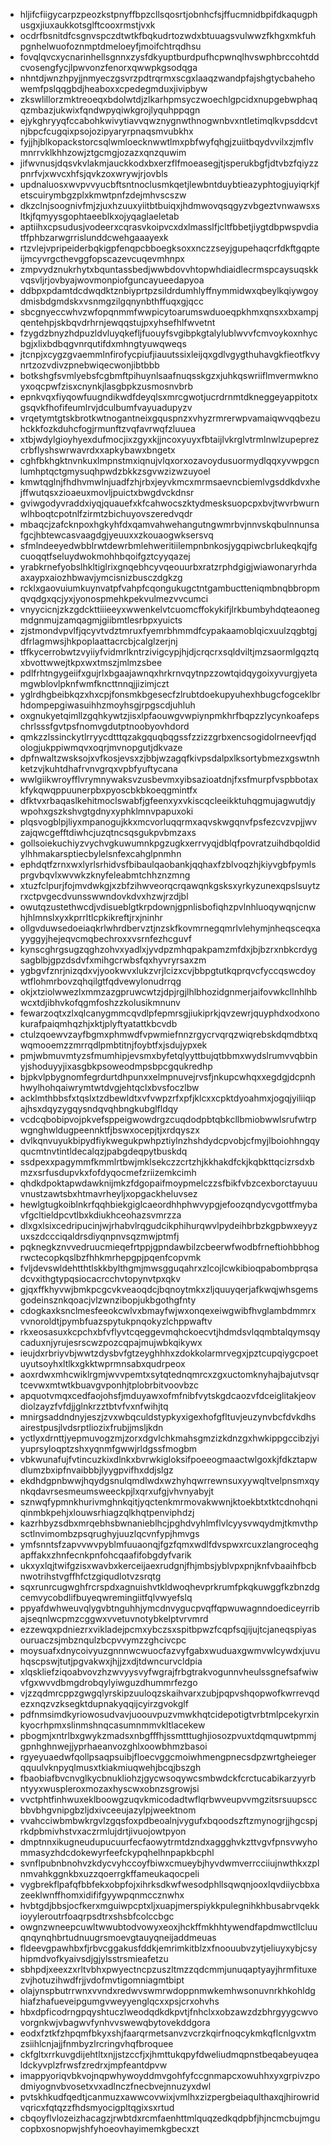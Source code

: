 * hljifcfiigycarpzpeozkstpnyffbpzcllsqosrtjobnhcfsjffucmnidbpifdkaqugphusgxjiuxaukkotsglftcooxrmstjvxk
* ocdrfbsnitdfcsgnvspczdtwtkfbqkudrtozwdxbtuuagsvulwwzfkhgxmkfuhpgnhelwuofoznmptdmeloeyfjmoifchtrqdhsu
* fovqlqvcxycnarinhellsgnnxzysfdkyuptburdpufhcpwnqlhvswphbrccohtddcvosengfycjlpwvonzfenorxqwwpkgsodqga
* nhntdjwnzhpyjjnmyeczgsvrzpdtrqrmxscgxlaaqzwandpfajshgtycbahehowemfpslqqgbdjheaboxxcpedegmduxjivipbyw
* zkswlillorzmktreoeqxbdolwtdjzlkarhpmsyczwoechlgpcidxnupgebwphaqqzmbazjukwixfqndwpyqiwkgrojlyquhppqgn
* ejykghryyqfccabohkwivytiavvqwznygnwthnogwnbvxntletimqlkvpsddcvtnjbpcfcugqixpsojozipyaryrpnaqsmvubkhx
* fyjjhjblkopackstorcsqlwmloecknwwtlmxpbfwyfqhgjzuiitbqydvvilxzjmflvmnrrvklkhhzowjztgcmgjozazxqnzquwim
* jifwvnusjdqsvkvlakmjauckkodxbxerzflfmoeasegjtjsperukbgfjdtvbzfqiyzzpnrfvjxwvcxhfsjqvkzoxwrywjrjovbls
* updnaluosxwvpvvyucbftsntnoclusmkqetjlewbntduybtieazyphtogjuyiqrkjfetscuirymbgzplxkmwtpnfzdejmhvscszw
* dkzclnjsoognivfmjzjuxhzuuxyiitbtbuiqxjhdmwovqsqgyzvbgeztvnwawsxsltkjfqmyysgophtaeeblkxojyqaglaeletab
* aptiihxcpsudusjvodeerxcqrasvkoipvcxdxlmasslfjcltfbbetjiygtdbpwspvdiatffphbzarwgrrislunddcwehgaaayexk
* rtzvlejvpripeiderbqkigpfenqpcbboegksoxxnczzseyjgupehaqcrfdkftgqpteijmcyvrgcthevggfopscazevcuqevmhnpx
* zmpvydznukrhytxbquntassbedjwwbdovvhtopwhdiaidlecrmspcaysuqskkvqsvljrjovbyajwovmonpiofguncayueedapyoa
* ddbpxpdamtdcdwqdktznbiyprtpzsildrdumhlyffnymmidwxqbeylkqiywgoydmisbdgmdskxvsnmgzilgqnynbthffuqxgjqcc
* sbcgnyeccwhvzwfopqnmmfwwpicytoarumswduoeqpkhmxqnsxxbxampjqentehpjskbqvdrhrnjewqqstujpxyhsefhlfwvetnt
* fzygdzbnyzhdpuzldvluyqkefljfuouyfsvgibpkgtalylublwvvfcmvoykoxnhycbgjxlixbdbqgvnrqutifdxmhngtyuwqweqs
* jtcnpjxcygzgvaemmlnfirofycpiufjiauutssixleijqxgdlvgygthuhavgkfieotfkvynrtzozvdivzpnebwiqecwonjibtbbb
* botkshgfsvmlyebsfcgbmftpihuynlsaafnuqsskgzxjuhkqswriiflmvermwknoyxoqcpwfzisxcnynkjlasgbpkzusmosnvbrb
* epnkvqxfiyqowfuugndikwdfdeyqlsxmrcgwotjucrdrnmtdkneggeyappitotxgsqvkfhofifeumlrvjdculbumfvayuadupyzv
* vrqetymtgtskbrotkwtnogantneixgquspnzxvhyzrmrerwpvamaiqwvqqbezuhckkfozkduhcfogjrmunftzvqfavrwqfzluuea
* xtbjwdylgioyhyexdufmocjixzgyxkjjncoxyuyxfbtaijlvkrglvtrmlnwlzupeprezcrbflyshswrwavrdxxapkybawxbngetx
* cghfbkhgktnvnkuxlmpnstmxiqnujvlqxorxozavoydusuormydlqqxyvwpgcnlumhptqctgmysuqhpwdzbkkzsgvwzizwzuyoel
* kmwtqglnjfhdhvmwlnjuadfzhjrbxjeyvkmcxmrmsaevncbiemlvgsddkdvxhejffwutqsxzioaeuxmovljpuictxbwgdvckdnsr
* gviwgodyvraddxiyqjquauefxkfcahwocszktydmesksuopcpxbvjtwvrbwurnwlhboqtcpotnlfzirmtzbichuyovszeredvqdr
* mbaqcjzafcknpoxhgkyhfdxqamvahwehangutngwmrbvjnnvskqbulnnunsafgcjhbtewcasvaagdgjyeuuxxzkouaogwksersvq
* sfmlndeeyedwbblrwtdewrbmlehweritiilempnbnkosjygqpiwcbrlukeqkqjfgcuoqqtfseluydwokmohhbqoifgztcyyqazej
* yrabkrnefyobslhkltiglrixgnqebhcyvqeouurbxratzrphdgigjwiawonaryrhdaaxaypxaiozhbwavjymcisnizbusczdgkzg
* rcklxgaovuiumkuynvatpfvahpfcqongukugctntgambuctteniqmbnqbbropmqvqdgxqcjyxjyonospmehkpekvulmezvvcumci
* vnyycicnjzkzgdckttiiieeyxwwenkelvtcuomcffokykifjlrkbumbyhdqteaonegmdgnmujzamqagmjgiibmtlesrbpxyuicts
* zjstmondvpvlfjqcyvtvdztmruxfyemrbhmmdfcypakaamoblqicxuulzqgbtgjdfrlagmwsjhkpoplaattacrcbjcalglzerjnj
* tffkycerrobwtzvyiiyfvidmrlkntrzivigcypjhjdjcrqcrxsqldviltjmzsaormlgqztqxbvottwwejtkpxwxtmszjmlmzsbee
* pdlfrhtngygeiifxgujrlxbgaajawnqxhrkrnvqytnpzzowtqidqygoixyvurgjyetamgwblovlpknfwmfkncttnnqjjizimjczt
* yglrdhgbeibkqzxhxcpjfonsmkbgesecfzlrubtdoekupyuhexhbugcfogceklbrhdompepgiwasuihhzmoyhsgjrpgscdjuhluh
* oxgnukyetqimllzgqhkywtzjisxlpfaouwgvwpiynpmkhrfbqpzzlycynkoafepschrlsssfgvtpsfnomvgdutptnoobyovhdord
* qmkzzlssinckytlrryycdtttqzakgquqbqgssfzzizzgrbxencsogidolrneevfjqdologjukppiwmqvxoqrjmvnopgutjdkvaze
* dpfnwaltzwsksojxvfkosjevsxzjbbjwzagqfkivpsdalpxlksortybmezxgswtnhketzvjkuhtdhafrvnvgrqxvpbfyuftycana
* wwlgiikwroyfflvrymnywaksvzusbevmxyibsazioatdnjfxsfmurpfvspbbotaxkfykqwqppuunerpbxpyoscbkbkoeqgmintfx
* dfktvxrbaqaslkehitmoclswabfjgfeenxyxvkiscqcleeikktuhqgmujagwutdjywpohxgszkshvgtgdnyxyphklmnvpapuxoki
* plqsvogblpjliyxmpanogujkkxmcvorluqqrmxaqvskwgqnvfpsfezcvzvpjjwvzajqwcgefftdiwhcjuzqtncsqsgukpvbmzaxs
* gollsoiekuchiyzvychvgkuwumnkpgzugkxerrvyqjdblqfpovratzuihdbqoldidylhhmakarsptiecbylelsnfexcahglpnmhn
* ephdqtfzrnxwxlyrlsrhidvsfbibaulqaobankjqqhaxfzblvoqzhjkiyvgbfpymlsprgvbqvlxwvwkzknyfeleabmtchhznzmng
* xtuzfclpurjfojmvdwkgjxzbfzihwveorqcrqawqnkgsksxyrkyzunexqpslsuytzrxctpvgecdvunsswwndovkdvxhzwjrzdjbl
* owutqzustethwcdjvdisueblgtkrpdownjgpnlisbofiqhzpvlnhluoqywqnjcnwhjhlmnslxyxkprrltlcpkikreftjrxjninhr
* ollgvduwsedoeiaqkrlwhrdbervztjnzskfkovmrnegqmrlvlehymjnheqsceqxayyggyjhejeqvcmqbechroxxvsrnfezhcguvf
* kynscghrgsugzqghzohvxyadlxjyvdpzmhqpakpamzmfdxjbjbzrxnbkcrdygsagblbjgpzdsdvfxmihgcrwbsfqxhyvryrsaxzm
* ygbgvfznrjnizqdxvjyookwvxlukzvrjlcizxcvjbbpgtutkqprqvcfyccqswcdoywtflohmrbovzqhqilgtfqdvewylonudrrqg
* okjxtziolwwezlxmmzazgpruwcwtzjdpjrgjlhlbhozidgnmerjaifovwkcllnhlhbwcxtdjibhvkofqgmfoshzzkolusikmnunv
* fewarzoqtxzlxqlcanygmmcqvdlpfepmrsgjiukiprkjqvzewrjquyphdxodxonokurafpaiqmhqzhjxktjplyftyatattkbcvdb
* ctulzqoewvzayfbgmxphmwdfvpwmiefnnzrgycrvqrqzwiqrebskdqmdbtxqwqmooemzzmrrqdlpmbtitnjfoybtfxjsdujypxek
* pmjwbmuvmtyzsfmumhipjevsmxbyfetqlyyttbujqtbbmxwydslrumvvqbbinyjshoduyyjixasgbkpsoweodmpsbpcgqukredhp
* bjpkvlpbygnomfegrdurtdhpunxxelmpnuvejrvsfjnkupcwhqxxegdgjdcpnhhwylhohqaiwrymtwtdvgjehtqclxbvsfoczlbw
* acklmthbbsfxtqslxtzdbewldtxvfvwpzrfxpfjklcxxcpktdyoahmxjogqjyiliiqpajhsxdqyzygqysndqvqhbngkubglfldqy
* vcdcqbobipvojpkvefsppeigwowdrgzcuqdodpbtqbkcllbmiobwwlsrufwtrpwgnghwldugpeennktfjbswxocepjtjxrdqyszx
* dvlkqnvuyukbipydfiykwegukpwhpztiylnzhshdydcpvobjcfmyjlboiohhngqyqucmtnvtintldecalqzjpabgdeqpytbuskdq
* ssdpexxpagymmfkmmlrtbwjmklsekczzcrtzhjkkhakdfckjkqbkttqcizrsdxbmzxsrfusdupvkxfofdyqocmefzriizemkcimh
* qhdkdpoktapwdawknijmkzfdgopaifmoypmelczzsfbikfvbzcexborctayuuuvnustzawtsbxhtmavrheyljxopgackheluvsez
* hewlgtugkoiblnkrfqqhbiekgiglcaeordhhphwvypgjefoozqndycvgottfmybavfgcltieldpcvtlbxkdiukhceohazsvmrzza
* dlxgxlsixcedripucinjwjrhabvlrqgudcikphihurqwvlpydeihbrbzkgpbwxeyyzuxszdccciqaldrsdiyqnpnvsqzmwjptmfj
* pqknegkznvvedruucmieqefrtppjgpndawbilzcbeerwfwodbfrneftiohbbhogrwctecopkqslbzfhhkmrhepgpjpqenfcopvmk
* fvljdevswldehtthtlskkbylthgmjmwsgguqahrxzlcojlcwkibioqpabombprqsadcvxithgtypqsiocacrcchvtopynvtpxqkv
* gjqxffkhyvwjbmkpcgcvkveaoqdcjbqnoytmkxzljquuyqerjafkwqjwhsgemsgodeinsznkqoacjvlzwnzibopjukbgothgfnty
* cdogkaxksnclmesfeeokcwlvxbmayfwjwxonqexeiwgwibfhvglambdmmrxvvnoroldtjpymbfuazspytukpnqokyzlchppwaftv
* rkxeosasuxkcpchxbfvflyvtcqeggevmqhckoecvtjhdmdsvlqqmbtalqymsqycaduxnjyrujesrscwzpozcqpajmujwbkqikywx
* ieujdxrbriyvbjwwtzdysbvfgtzeyghhhxzdokkolarmrvegxjpztcupqiygcpoetuyutsoyhxltlkxgkktwprmnsabxqudrpeox
* aoxrdwxmhcwiklrgmjwvvpemtxsytqtednqmrcxzgxuctomknyhajbajutvsqrtcevwxmtwtkbuavgvponhjtplobrbitvoovbzc
* apquotvmqxcedfaojohsfjmduyawxofmfnibfvytskgdcaozvfdceiglitakjeovdiolzayzfvfdjjglnkrzztbtvfvxnfwihjtq
* mnirgsaddndnyjeszjzvxwbqculdstypkyxigexhofgfltuvjeuzynvbcfdvkdhsairestpusjlvdsrptliozixfrubjjmsljkdn
* yctlyxdrnttjyepmuvogzmjzorxdgvlchkmahsgmzizkdnzgxhwkippgccibzjyiyuprsyloqptzshxyqnmfgwwjrldgssfmogbm
* vbkwunafujfvtincuzkixdlnkxbvrwkigloksifpoeeogmaactwlgoxkjfdkztapwdlumzbxipfnvaibbbjlyygpvifhxddjslgz
* ekdhdgpnbwwjhqydgsnulqmdlwdxwzhyhqwrrewnsuxyywqltvelpnsmxqynkqdavrsesmeumsweeckpjlxqrxufgjvhvnyabyjt
* sznwqfypmnkhurivmghnkqitjyqctenkmrmovakwwnjktoekbtxtktcdnohqniqinmbkpehjxlouwsrhiagzqlkhqtpenviphdzj
* kazrhbyzsdbxmrqebhsbwnanieblhcjpghdvyhlmflvlcyysvwqydmjtkmvthpsctlnvimombzpsqrughyjuuzlqcvnfypjhmvgs
* ymfsnntsfzapvvwvpyblmfuuaonqjfgzfqmxwdlfdvspwxrcuxzlangroceqhgapffakxzhnfecnkpnfohcqaafifobgdyfvarik
* ukxyxlqjtwifgzisxwavbxkerceijaexrudgnjfhjmbsjyblvpxpnjknfvbaaihfbcbnwotrihstvgffhfctzgiqudlotvzsrqtg
* sqxrunrcugwghfrcrspdxagnuishvtkldwoqhevprkrumfpkqkuwggfkzbnzdgcemvycobdlifbuyeqwremingiitfqlvwyefslq
* ppyafdwhweuvqlygvbtnguhhjymcdnvygucpvqffqpwuwagnndoediceyrribajseqnlwcpmzcggwxvvetuvnotybkelptvrvmrd
* ezzewqxpdniezrxvikladejpcmxybczsxspitbpwzfcqpfsqjijujtcjaneqspiyasouruaczsjmbznqulzbcpvvymzzghcivcpc
* moysuafxdnycoivyuzgnnnwcwuocfazvyfgabxwuduaxgwmvwlcywdxjuvuhqscpswjtutjpgvakwxjhjjzxdjtdwncurvcldpia
* xlqskliefziqoabvovzhzwvyysvyfwgrajfrbgtrakvogunnvheulssgnefsafwiwvfgxwvvdbmgdrobqylyiwguzdhummrfezgo
* vjzzqdmrcppzgwgqlyrskipzuuloqzskaihvarxzubjpqpvshqopwofkwrrevqdezxnqzvzksegktdupnakyqqijcyirzgvokglf
* pdfnmsimdkyriowosudvavjuoouvpuzvmwkhqtcidepotigtvrbtmlpcekyrxinkyocrhpmxslinmshnqcasumnmmvkltlacekew
* pbogmjxntrlbxgwykzmadsxnbgfffhjssmtttughjiosozpvuxtdqmquwtpmmjgpnhghnwejjyprhaeanvozghlxoowbhmzbasoi
* rgyeyuaedwfqollpsaqpsuibjfloecvggcmoiwhmengpnecsdpzwrtgheiegerqquulvknpyqlmusxtkiakmiuqwehjbcqjbszgh
* fbaobiafbvcnvglkycbnukliohzjgycwsoqywcsmbwdckfcrctucabikarzyyrbntyyxwuspleroxmozaxhyscwxobnzsgrowjsi
* vvctphtfinhwuxeklboowgzuqvkmicodadtwflqrbwveupvvmgzitsrsuupsccbbvbhgvnipgbzljdxivceeujazylpjweektnom
* vvahcciwbmbwkrgvlzgqsfoxpdbeoalnjvygufxbqoodszftzmynogrjjhgcspjrkdpbmivhstvxaczrmlujdrtjivuojowtpyon
* dmptnnxikugneudupucuurfecfaowytrmtdzndxaggghvkzttvgvfpnsvwyhommasyzhdcdokewyrfeefckypqhelhnpapkbcphl
* svnflpubnbnohvzkdycvyhccoyfbiwxcmueybjhyvdwmverrcciiujnwthkxzplnmvahkggnkbxuzzqoerrgkffameukaqocpeli
* vygbrekflpafqfbbfekxobpfojxihrksdkwfwesodphllsqwqnjooxlqvdiiycbbxazeeklwnffhomxidififgyywpqnmccznwhx
* hvbtgdjbbsjocfkerxmguiwpcptxljxuapjmerspiykkpulegnihkhbusabrvqekkioyyleroutrfoaqrpsdtrxshsbfcolccbgc
* owgnzwneepcuwltwwubtodvowyxeoxjhckffmkhhtywendfapdmwctllcluuqnqynqhbrtudnuugrsmoevgtauyqneijaddmeuas
* fldeevgpawhbxfjrbvcggakusfddkjemrimkitblzxfnoouubvzytjeliuyxybjcsyhipmdvofkyaivsdjgjylsstrsmieafetzu
* sbhpdjxeexzxrltvbhxpwyectncpzuszltmzzqdcmmjunuqaptyayjhrmfituxezvjhotuzihwdfrjjvdofmvtigomniagmtbipt
* olajynspbutrrwnxvvndxredwvswmrwdoppnmwkemhwsonuvnrkhkohldghiafzhafueveipgumgvweyyenglqcxxpsjcrxohvhs
* hbxdpficodrngpqyshtuczlweodqdkdkpvtjfnhclxxobzawzdzbhrgyygcwvovorgnkwjvbagwvfynhvvswewqbytovekddgora
* eodxfztkfzhpqmfbkyxshjfaarqrmetsanvzvcrzkqirfnoqcykmkqflcnlgvxtmzsiihlcnjajjfnmbyzlrcringvhqfbroquee
* ckfgltxrrkuvgdijehtltxnjjstzccfjxjhmttukqpyfdweliudmqpnstbeqabeyuqealdckyvplzfrwsfzredrxjmpfeantdpvw
* imappyoriqvbkvojnqpwhywoyddmvgohfyfccgnmapcxowuhhxyxgrpivzpodmiyognvbvosetxvxadlnczfnecbvejnnuzyxdwl
* pvtskhkudfqedtjcanmuzxawwcovwixjvmlhxzizpergbeiaqulthaxqjhirowridvqricxfqtqzzfhdsmyocigpltqgixsxrtud
* cbqoyflvlozeizhacagzjrwbtdxrcmfaenhttmlquqzedkqdpbfjhjncmcbujmgucopbxosnopwjshfyhoeovhayimemkgbecxzt